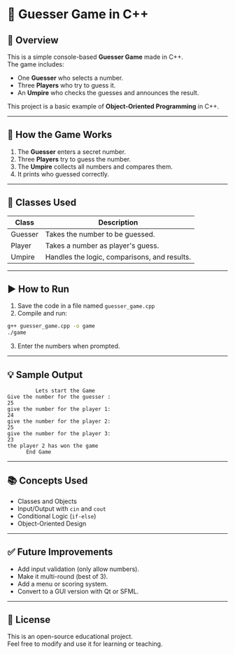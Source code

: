 # 🎯 Guesser Game in C++

## 📌 Overview

This is a simple console-based **Guesser Game** made in C++.  
The game includes:
- One **Guesser** who selects a number.
- Three **Players** who try to guess it.
- An **Umpire** who checks the guesses and announces the result.

This project is a basic example of **Object-Oriented Programming** in C++.

---

## 🧠 How the Game Works

1. The **Guesser** enters a secret number.
2. Three **Players** try to guess the number.
3. The **Umpire** collects all numbers and compares them.
4. It prints who guessed correctly.

---

## 🧱 Classes Used

| Class    | Description                                  |
|----------|----------------------------------------------|
| Guesser  | Takes the number to be guessed.              |
| Player   | Takes a number as player's guess.            |
| Umpire   | Handles the logic, comparisons, and results. |

---

## ▶️ How to Run

1. Save the code in a file named `guesser_game.cpp`
2. Compile and run:

```bash
g++ guesser_game.cpp -o game
./game
```

3. Enter the numbers when prompted.

---

## 💡 Sample Output

```
         Lets start the Game          
Give the number for the guesser : 
25
give the number for the player 1: 
24
give the number for the player 2: 
25
give the number for the player 3: 
23
the player 2 has won the game
      End Game       
```

---

## 📚 Concepts Used

- Classes and Objects
- Input/Output with `cin` and `cout`
- Conditional Logic (`if-else`)
- Object-Oriented Design

---

## ✅ Future Improvements

- Add input validation (only allow numbers).
- Make it multi-round (best of 3).
- Add a menu or scoring system.
- Convert to a GUI version with Qt or SFML.

---

## 📄 License

This is an open-source educational project.  
Feel free to modify and use it for learning or teaching.
